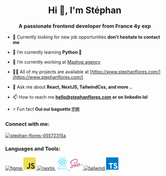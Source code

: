 <h1 align="center">Hi 👋, I'm Stéphan</h1>
<h3 align="center">A passionate frontend developer from France 4y exp</h3>

- 🤝 Currently looking for new job opportunities **don't hesitate to contact me**

- 🌱 I’m currently learning **Python 🐍**

- 🔭 I’m currently working at [Mashvp agency](https://mashvp.com/)

- 👨‍💻 All of my projects are available at [https://www.stephanflores.com/](https://www.stephanflores.com/)

- 💬 Ask me about **React, NextJS, TailwindCss, and more ..**

- 📫 How to reach me **hello@stephanflores.com or on linkedin lol**

- ⚡ Fun fact **Oui oui baguette 🇫🇷**

<h3 align="left">Connect with me:</h3>
<p align="left">
<a href="https://linkedin.com/in/stephan-flores-05572315a" target="blank"><img align="center" src="https://raw.githubusercontent.com/rahuldkjain/github-profile-readme-generator/master/src/images/icons/Social/linked-in-alt.svg" alt="stephan-flores-05572315a" height="30" width="40" /></a>
</p>

<h3 align="left">Languages and Tools:</h3>
<p align="left"> <a href="https://www.figma.com/" target="_blank" rel="noreferrer"> <img src="https://www.vectorlogo.zone/logos/figma/figma-icon.svg" alt="figma" width="40" height="40"/> </a> <a href="https://developer.mozilla.org/en-US/docs/Web/JavaScript" target="_blank" rel="noreferrer"> <img src="https://raw.githubusercontent.com/devicons/devicon/master/icons/javascript/javascript-original.svg" alt="javascript" width="40" height="40"/> </a> <a href="https://nextjs.org/" target="_blank" rel="noreferrer"> <img src="https://cdn.worldvectorlogo.com/logos/nextjs-2.svg" alt="nextjs" width="40" height="40"/> </a> <a href="https://reactjs.org/" target="_blank" rel="noreferrer"> <img src="https://raw.githubusercontent.com/devicons/devicon/master/icons/react/react-original-wordmark.svg" alt="react" width="40" height="40"/> </a> <a href="https://sass-lang.com" target="_blank" rel="noreferrer"> <img src="https://raw.githubusercontent.com/devicons/devicon/master/icons/sass/sass-original.svg" alt="sass" width="40" height="40"/> </a> <a href="https://tailwindcss.com/" target="_blank" rel="noreferrer"> <img src="https://www.vectorlogo.zone/logos/tailwindcss/tailwindcss-icon.svg" alt="tailwind" width="40" height="40"/> </a> <a href="https://www.typescriptlang.org/" target="_blank" rel="noreferrer"> <img src="https://raw.githubusercontent.com/devicons/devicon/master/icons/typescript/typescript-original.svg" alt="typescript" width="40" height="40"/> </a> </p>
